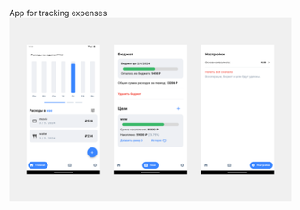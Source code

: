 App for tracking expenses
![Image alt](https://github.com/smthqz/expense_flutter/blob/main/expense_flutter_app/lib/assets/image/image.png)
